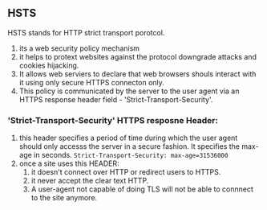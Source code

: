 ## HSTS
HSTS stands for HTTP strict transport porotcol.
1. its a web security policy mechanism
2. it helps to protext websites against the protocol downgrade attacks and cookies hijacking.
3. It allows web serviers to declare that web browsers shouls interact with it using only secure HTTPS connecton only.
4. This policy is communicated by the server to the user agent via an HTTPS response header field - 'Strict-Transport-Security'.

### 'Strict-Transport-Security' HTTPS resposne Header:
1. this header specifies a period of time during which the user agent should only accesss the server in a secure fashion. It specifies the max-age in seconds.
`Strict-Transport-Security: max-age=31536000`
2. once a site uses this HEADER:
   1. it doesn't connect over HTTP or redirect users to HTTPS.
   2. it never accept the clear text HTTP.
   3. A user-agent not capable of doing TLS will not be able to connnect to the site anymore.
